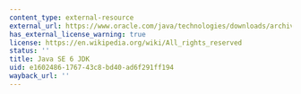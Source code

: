 ```yaml
---
content_type: external-resource
external_url: https://www.oracle.com/java/technologies/downloads/archive/
has_external_license_warning: true
license: https://en.wikipedia.org/wiki/All_rights_reserved
status: ''
title: Java SE 6 JDK
uid: e1602486-1767-43c8-bd40-ad6f291ff194
wayback_url: ''
---
```

